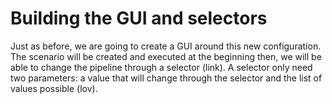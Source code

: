 # Building the GUI and selectors

Just as before, we are going to create a GUI around this new configuration. The scenario will be created and executed at the beginning then, we will be able to change the pipeline through a selector (link). A selector only need two parameters: a value that will change through the selector and the list of values possible (lov).
